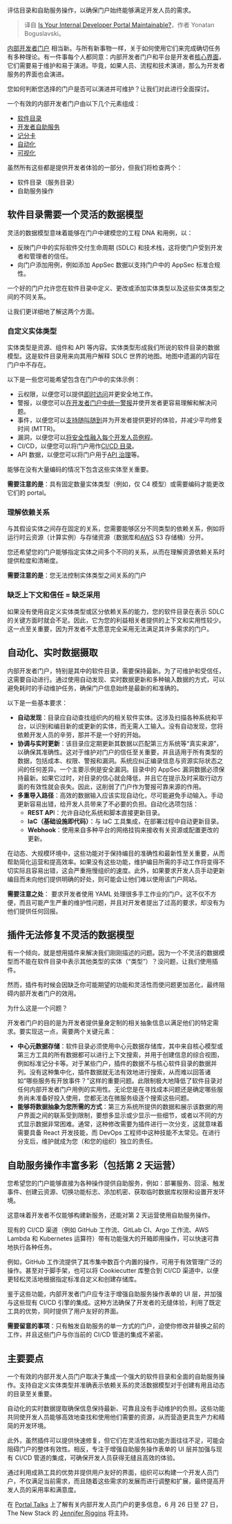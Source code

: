 
<!--
title: 您的内部开发者门户是否可维护？
cover: https://cdn.thenewstack.io/media/2024/05/c7750283-maintenance2.jpg
-->

评估目录和自助服务操作，以确保门户始终能够满足开发人员的需求。

> 译自 [Is Your Internal Developer Portal Maintainable?](https://thenewstack.io/is-your-internal-developer-portal-maintainable/)，作者 Yonatan Boguslavski。

[内部开发者门户](https://thenewstack.io/how-do-the-internal-developer-platform-and-portal-connect/) 相当新。与所有新事物一样，关于如何使用它们来完成确切任务有多种理论。有一件事每个人都同意：内部开发者门户和平台是开发者[核心界面](https://thenewstack.io/internal-developer-portals-can-do-more-than-you-think/)，它们需要易于维护和易于演进。毕竟，如果人员、流程和技术演进，那么为开发者服务的界面也会演进。

您如何判断您选择的门户是否可以演进并可维护？让我们对此进行全面探讨。

一个有效的内部开发者门户由以下几个元素组成：

- [软件目录](https://www.getport.io/product/software-catalog)
- [开发者自助服务](https://www.getport.io/product/self-service)
- [记分卡](https://www.getport.io/product/scorecards-and-initiatives)
- [自动化](https://www.getport.io/product/workflow-automation)
- [可视化](https://www.getport.io/product/dashboards-and-visualizations)

虽然所有这些都是提供开发者体验的一部分，但我们将检查两个：

- 软件目录（服务目录）
- 自助服务操作

## 软件目录需要一个灵活的数据模型

灵活的数据模型意味着能够在门户中建模您的工程 DNA 和用例，以：

- 反映门户中的实际软件交付生命周期 (SDLC) 和技术栈，这将使门户受到开发者和管理者的信任。
- 向门户添加用例，例如添加 AppSec 数据以支持门户中的 AppSec 标准合规性。

一个好的门户允许您在软件目录中定义、更改或添加实体类型以及这些实体类型之间的不同关系。

让我们更详细地了解这两个方面。

### 自定义实体类型

实体类型是资源、组件和 API 等内容。实体类型形成我们所说的软件目录的数据模型。这是软件目录用来向其用户解释 SDLC 世界的地图。地图中遗漏的内容在门户中不存在。

以下是一些您可能希望包含在门户中的实体示例：

- 云权限，以便您可以提供[即时访问](https://www.getport.io/blog/managing-just-in-time-permissions-in-a-developer-portal)并更安全地工作。
- 警报，以便您可以[在开发者门户中统一警报](https://thenewstack.io/can-the-internal-developer-portal-solve-alert-chaos/)并使开发者更容易理解和解决问题。
- 事件，以便您可以[支持随叫随到](https://www.getport.io/blog/how-internal-developer-portals-improve-incident-management)并为开发者提供更好的体验，并减少平均修复时间 (MTTR)。
- 漏洞，以便您可以[将安全性融入每个开发人员例程](https://www.getport.io/usecase/appsec)。
- CI/CD，以便您可以将门户用作[CI/CD 目录](https://thenewstack.io/simplify-ci-cd-with-a-general-purpose-software-catalog/)。
- API 数据，以便您可以将门户用于[API 治理](https://www.getport.io/blog/manage-your-apis-using-an-internal-developer-portal)等。

能够在没有大量编码的情况下包含这些实体至关重要。

**需要注意的是**：具有固定数量实体类型（例如，仅 C4 模型）或需要编码才能更改它们的 portal。

### 理解依赖关系

与其假设实体之间存在固定的关系，您需要能够区分不同类型的依赖关系，例如将运行时云资源（计算实例）与存储资源（数据库和[AWS](https://aws.amazon.com/?utm_content=inline+mention) S3 存储桶）分开。

您还希望您的门户能够指定实体之间多个不同的关系，从而在理解资源依赖关系时提供粒度和清晰度。

**需要注意的是**：您无法控制实体类型之间关系的门户

### 缺乏上下文和信任 = 缺乏采用

如果没有使用自定义实体类型或区分依赖关系的能力，您的软件目录在表示 SDLC 的关键方面时就会不足。因此，它为您的利益相关者提供的上下文和实用性较少。这一点至关重要，因为开发者不太愿意完全采用无法满足其许多需求的门户。

## 自动化、实时数据摄取

内部开发者门户，特别是其中的软件目录，需要保持最新。为了可维护和受信任，这需要自动进行。通过使用自动发现、实时数据更新和多种输入数据的方式，可以避免耗时的手动维护任务，确保门户信息始终是最新的和准确的。

以下是一些基本要求：

- **自动发现**：目录应自动查找组织内的相关软件实体。这涉及扫描各种系统和平台，以识别和编目新的或更新的实体，而无需人工输入。没有自动发现，您将依赖开发人员的辛劳，那并不是一个好的开始。
- **协调与实时更新**：该目录应定期更新其数据以匹配第三方系统等“真实来源”，以确保其准确性。这对于维护对门户的信任至关重要，并且适用于所有类型的数据，包括成本、权限、警报和漏洞。系统应纠正编录信息与资源实际状态之间的任何差异。一个主要示例是安全漏洞。目录中的 AppSec 漏洞数据必须保持最新。如果它过时，对目录的信心就会降低，并且它在提示及时采取行动方面的有效性就会丧失。因此，这削弱了门户作为警报可靠来源的作用。
- **多重导入路径**：高效的数据输入应该实现自动化，尽可能避免手动输入。手动更新容易出错，给开发人员带来了不必要的负担。自动化选项包括：
  - **REST AP**I：允许自动化系统和脚本直接更新目录。
  - **IaC（基础设施即代码）**：与 IaC 工具集成，在部署过程中自动更新目录。
  - **Webhook**：使用来自多种平台的网络挂钩来接收有关资源或配置更改的更新。

在动态、大规模环境中，这些功能对于保持编目的准确性和最新性至关重要，从而帮助简化运营和提高效率。如果没有这些功能，维护编目所需的手动工作将变得不切实际且容易出错，这会严重拖慢组织的速度。此外，如果要求开发人员手动更新编目而未向他们提供明确的好处，则可能会让他们难以使用该门户网站。

**需要注意之处**： 要求开发者使用 YAML 处理很多手工作业的门户。这不仅不方便，而且可能产生严重的维护性问题，并且对开发者提出了过高的要求，却没有为他们提供任何回报。

## 插件无法修复不灵活的数据模型

有一个倾向，就是想用插件来解决我们刚刚描述的问题。因为一个不灵活的数据模型而不能在软件目录中表示其他类型的实体（“类型”）？没问题，让我们使用插件。

然而，插件有时候会因缺乏你可能期望的功能和灵活性而使问题更加恶化，最终阻碍内部开发者门户的效用。

为什么这是一个问题？

开发者门户的目的是为开发者提供量身定制的相关抽象信息以满足他们的特定需求。要实现这一点，需要两个关键元素：

- **中心元数据存储**：软件目录必须使用中心元数据存储库，其中来自核心模型或第三方工具的所有数据都可以进行上下文搜索，并用于创建信息的综合视图，例如标准记分卡等。对于某些门户，插件的数据不与核心软件目录的数据并列。没有这种集中化，插件数据就无法有效地进行搜索，从而难以回答诸如“哪些服务有开放事件？”这样的重要问题。此限制极大地降低了软件目录对任何内部开发者门户用例的实用性。无论您是在寻找成本问题还是确定哪些服务尚未准备好投入使用，您都无法在微服务级逐个搜索这些问题。
- **能够将数据抽象为您所需的方式**：第三方系统所提供的数据和展示该数据的用户界面之间的联系受到限制，要想多显示或少显示一些细节，或者以不同的方式显示数据非常困难。通常，这种修改需要为插件进行一次分支，这就意味着需要具备 React 开发技能，而 DevOps 工程师中这种技能不太常见。在进行分支后，维护就成为您（和您的组织）独立的责任。

## 自助服务操作丰富多彩（包括第 2 天运营）

您希望您的门户能够直接为各种操作提供自助服务，例如：部署服务、回滚、触发事件、创建云资源、切换功能标志、添加机密、获取临时数据库权限和设置开发环境。

这意味着开发者不仅能够构建新服务，还能对第 2 天运营使用自助服务操作。

现有的 CI/CD 渠道（例如 GitHub 工作流、GitLab CI、Argo 工作流、AWS Lambda 和 Kubernetes 运算符）带有功能强大的开箱即用操作，可以快速可靠地执行各种任务。

例如，GitHub 工作流提供了其市集中数百个内置的操作，可用于有效管理广泛的操作。甚至对于脚手架，也可以将 Cookiecutter 库整合到 CI/CD 渠道中，以便更轻松灵活地根据指定标准自定义和创建存储库。

鉴于这些功能，内部开发者门户应专注于增强自助服务操作表单的 UI 层，并加强与这些现有 CI/CD 引擎的集成。这种方法确保了开发者的无缝体验，利用了既定工具的优势，同时提供了用户友好的界面。

**需要留意的事项**：只有触发自助服务的单一方式的门户，迫使你修改并替换之前的工作，并且这些门户与你当前的 CI/CD 管道的集成不紧密。


## 主要要点

一个有效的内部开发人员门户取决于集成一个强大的软件目录和全面的自助服务操作。支持自定义实体类型并准确表示依赖关系的灵活数据模型对于创建有用且动态的目录至关重要。

自动化的实时数据提取确保信息保持最新、可靠且没有手动维护的负担。这些功能共同使开发人员能够高效地查找和使用他们需要的资源，从而营造更具生产力和精简的开发环境。

此外，虽然插件可以提供快速修复，但它们在灵活性和功能方面往往不足，可能会阻碍门户的整体有效性。相反，专注于增强自助服务操作表单的 UI 层并加强与现有 CI/CD 管道的集成，可确保开发人员获得无缝且高效的体验。

通过利用成熟工具的优势并提供用户友好的界面，组织可以构建一个开发人员门户，不仅满足当前需求，而且随着这些需求的发展而进行调整和扩展，最终提高开发人员的采用率和满意度。

在 [Portal Talks](https://www.portaltalks.io/) 上了解有关内部开发人员门户的更多信息，6 月 26 日至 27 日，The New Stack 的 [Jennifer Riggins](https://thenewstack.io/author/jennifer-riggins/) 将主持。
